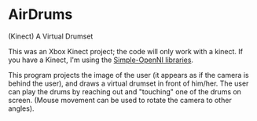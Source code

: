 AirDrums
========

(Kinect) A Virtual Drumset

This was an Xbox Kinect project; the code will only work with a kinect.
If you have a Kinect, I'm using the [Simple-OpenNI libraries](http://code.google.com/p/simple-openni/).

This program projects the image of the user (it appears as if the camera is behind the user), and draws a virtual drumset in front of him/her.
The user can play the drums by reaching out and "touching" one of the drums on screen. (Mouse movement can be used to rotate the camera to other angles).
